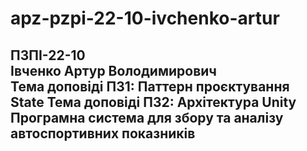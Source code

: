 # apz-pzpi-22-10-ivchenko-artur  
ПЗПІ-22-10  
Івченко Артур Володимирович  
Тема доповіді ПЗ1: Паттерн проєктування State 
Тема доповіді ПЗ2: Архітектура Unity  
Програмна система для збору та аналізу автоспортивних показників
---
